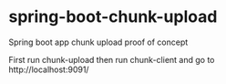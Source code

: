 # spring-boot-chunk-upload
Spring boot app chunk upload proof of concept

First run chunk-upload then run chunk-client and go to http://localhost:9091/
